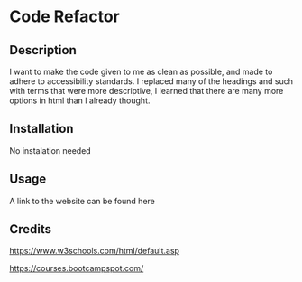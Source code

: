# Code Refactor

## Description

I want to make the code given to me as clean as possible, and made to adhere to accessibility standards.
I replaced many of the headings and such with terms that were more descriptive, I learned that there are 
many more options in html than I already thought.

## Installation

No instalation needed

## Usage

A link to the website can be found here

## Credits

https://www.w3schools.com/html/default.asp

https://courses.bootcampspot.com/
